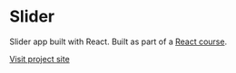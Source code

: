 # Slider

Slider app built with React.
Built as part of a [React course](https://www.udemy.com/course/react-tutorial-and-projects-course).

[Visit project site](https://obrm-slider.netlify.app)
